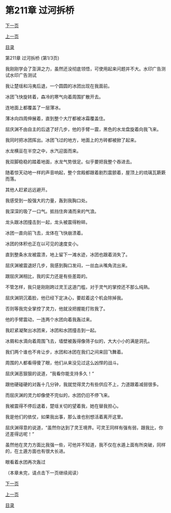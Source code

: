 <h1>第211章   过河拆桥</h1>
            <div><p><a href="./0631_%E7%AC%AC211%E7%AB%A0_%E8%BF%87%E6%B2%B3%E6%8B%86%E6%A1%A5.md">下一页</a></p><p><a href="./0629_%E7%AC%AC210%E7%AB%A0_%E9%9C%87%E6%85%91.md">上一页</a></p><p><a href="../">目录</a></p></div>
            <div><p>第211章   过河拆桥 (第1/3页)</p><p>我刚刚学会了澎湃之力，虽然还没彻底领悟，可使用起来问题并不大。水印广告测试水印广告测试</p><p>我让楚瑶和冯夷后退，一个圆圆的冰团出现在我面前。</p><p>冰团飞快旋转着，森冷的寒气向着周围扩散开去。</p><p>连地面上都覆盖了一层薄冰。</p><p>薄冰向四周伸展着，直到整个大厅都被冰霜覆盖住。</p><p>屈庆渊不由自主的后退了好几步，他的手臂一震，黑色的水龙盘旋着向我飞来。</p><p>我同时把冰团挥出。冰团飞过的地方，地面上的方砖都被掀了起来。</p><p>水龙横亘在半空之中，水汽迎面而来。</p><p>我双脚稳稳的踏着地面，水龙气势很足。似乎要把我整个吞进去。</p><p>随着惊天动地一样的声音响起，整个宫殿都跟着剧烈震颤着，屋顶上的琉璃瓦簌簌而落。</p><p>其他人赶紧远远避开。</p><p>我感受到一股强大的力量，轰到我胸口处。</p><p>我深深的吸了一口气。抵挡住奔涌而来的气浪。</p><p>龙头跟冰团撞击到一起，龙头被震得粉碎。</p><p>冰团一直向前飞去，龙体在飞快崩溃着。</p><p>冰团的体积也正在以可见的速度变小。</p><p>直到整条水龙被震溃，地上留下一滩水迹，冰团也跟着消失了。</p><p>屈庆渊被震退好几步，我感到胸口发闷，一丝血从嘴角流出来。</p><p>跟屈庆渊相比，我的实力还是有些差距的。</p><p>不管怎样，我只是刚刚跨过灵王这道门槛，对于灵气的掌控还不那么纯熟。</p><p>屈庆渊阴沉着脸，他已经下定决心，要趁着这个机会除掉我。</p><p>否则等我完全掌控了灵力，他就没把握能打败我了。</p><p>他的手臂震动，一连两个水团向着我轰过来。</p><p>我赶紧凝聚出冰团来，冰团和水团撞击到一起。</p><p>冰屑和水滴向着周围飞去，墙壁被轰得像筛子似的，大大小小的满是洞孔。</p><p>我们两个谁也不肯让步，水团和冰团在我们之间来回飞舞着。</p><p>周围的人都看得傻了眼，他们从来没见过这么凶悍的战斗。</p><p>屈庆渊恶狠狠的说道，“我看你能支持多久！“</p><p>跟他硬碰硬的对轰十几分钟，我就觉得灵力有些供应不上，力道跟着减弱很多。</p><p>而屈庆渊的灵力却像使不完似的，水团仍旧不停飞来。</p><p>我被震得不停后退着，楚瑶关切的望着我，她在替我担心。</p><p>我是他们的依仗，如果我出事，那么谁也别想活着离开这里。</p><p>屈庆渊得意的说道，“虽然你达到了灵王境界。可灵王同样有强有弱，跟我比，你还差得远呢！“</p><p>虽然他在灵力方面比我强一些，可他并不知道，我不仅在水遁上面有所突破，同样的，在土遁方面也有很大长进。</p><p>眼看着水团再次轰过</p><p>（本章未完，请点击下一页继续阅读）</p></div>
            <div><p><a href="./0631_%E7%AC%AC211%E7%AB%A0_%E8%BF%87%E6%B2%B3%E6%8B%86%E6%A1%A5.md">下一页</a></p><p><a href="./0629_%E7%AC%AC210%E7%AB%A0_%E9%9C%87%E6%85%91.md">上一页</a></p><p><a href="../">目录</a></p></div>